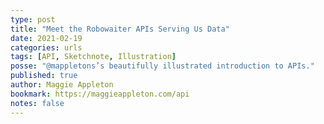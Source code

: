 ```yaml
---
type: post
title: "Meet the Robowaiter APIs Serving Us Data"
date: 2021-02-19
categories: urls
tags: [API, Sketchnote, Illustration]
posse: "@mappletons’s beautifully illustrated introduction to APIs."
published: true
author: Maggie Appleton
bookmark: https://maggieappleton.com/api
notes: false
---
```

